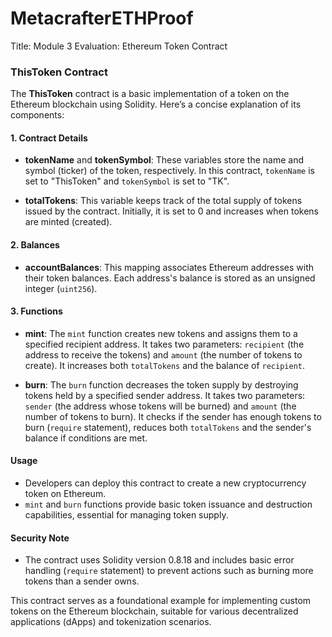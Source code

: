 # MetacrafterETHProof
Title: Module 3 Evaluation: Ethereum Token Contract



### ThisToken Contract

The **ThisToken** contract is a basic implementation of a token on the Ethereum blockchain using Solidity. Here’s a concise explanation of its components:

#### 1. Contract Details

- **tokenName** and **tokenSymbol**: These variables store the name and symbol (ticker) of the token, respectively. In this contract, `tokenName` is set to "ThisToken" and `tokenSymbol` is set to "TK".

- **totalTokens**: This variable keeps track of the total supply of tokens issued by the contract. Initially, it is set to 0 and increases when tokens are minted (created).

#### 2. Balances

- **accountBalances**: This mapping associates Ethereum addresses with their token balances. Each address's balance is stored as an unsigned integer (`uint256`).

#### 3. Functions

- **mint**: The `mint` function creates new tokens and assigns them to a specified recipient address. It takes two parameters: `recipient` (the address to receive the tokens) and `amount` (the number of tokens to create). It increases both `totalTokens` and the balance of `recipient`.

- **burn**: The `burn` function decreases the token supply by destroying tokens held by a specified sender address. It takes two parameters: `sender` (the address whose tokens will be burned) and `amount` (the number of tokens to burn). It checks if the sender has enough tokens to burn (`require` statement), reduces both `totalTokens` and the sender's balance if conditions are met.

#### Usage

- Developers can deploy this contract to create a new cryptocurrency token on Ethereum.
- `mint` and `burn` functions provide basic token issuance and destruction capabilities, essential for managing token supply.

#### Security Note

- The contract uses Solidity version 0.8.18 and includes basic error handling (`require` statement) to prevent actions such as burning more tokens than a sender owns.

This contract serves as a foundational example for implementing custom tokens on the Ethereum blockchain, suitable for various decentralized applications (dApps) and tokenization scenarios.
